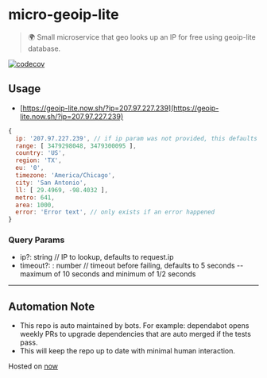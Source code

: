 # micro-geoip-lite

> 🌍 Small microservice that geo looks up an IP for free using geoip-lite database.

[![codecov](https://codecov.io/gh/A-Tokyo/micro-geoip-lite/branch/main/graph/badge.svg)](https://codecov.io/gh/A-Tokyo/micro-geoip-lite)

## Usage

- [https://geoip-lite.now.sh/?ip=207.97.227.239](https://geoip-lite.now.sh/?ip=207.97.227.239)
```js
{
  ip: '207.97.227.239', // if ip param was not provided, this defaults to request.ip
  range: [ 3479298048, 3479300095 ],
  country: 'US',
  region: 'TX',
  eu: '0',
  timezone: 'America/Chicago',
  city: 'San Antonio',
  ll: [ 29.4969, -98.4032 ],
  metro: 641,
  area: 1000,
  error: 'Error text', // only exists if an error happened
}
```

### Query Params
- ip?: string // IP to lookup, defaults to request.ip
- timeout?: : number // timeout before failing, defaults to 5 seconds -- maximum of 10 seconds and minimum of 1/2 seconds

---

## Automation Note
- This repo is auto maintained by bots. For example: dependabot opens weekly PRs to upgrade dependencies that are auto merged if the tests pass.
- This will keep the repo up to date with minimal human interaction.

Hosted on [now](https://zeit.co/now)
